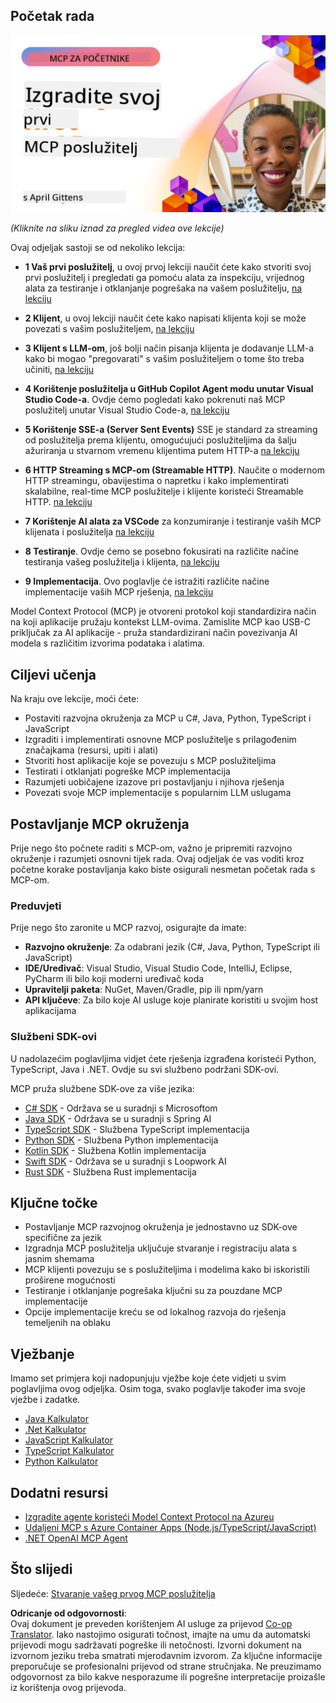 <!--
CO_OP_TRANSLATOR_METADATA:
{
  "original_hash": "858362ce0118de3fec0f9114bf396101",
  "translation_date": "2025-08-18T17:29:10+00:00",
  "source_file": "03-GettingStarted/README.md",
  "language_code": "hr"
}
-->
## Početak rada  

[![Izgradite svoj prvi MCP poslužitelj](../../../translated_images/04.0ea920069efd979a0b2dad51e72c1df7ead9c57b3305796068a6cee1f0dd6674.hr.png)](https://youtu.be/sNDZO9N4m9Y)

_(Kliknite na sliku iznad za pregled videa ove lekcije)_

Ovaj odjeljak sastoji se od nekoliko lekcija:

- **1 Vaš prvi poslužitelj**, u ovoj prvoj lekciji naučit ćete kako stvoriti svoj prvi poslužitelj i pregledati ga pomoću alata za inspekciju, vrijednog alata za testiranje i otklanjanje pogrešaka na vašem poslužitelju, [na lekciju](01-first-server/README.md)

- **2 Klijent**, u ovoj lekciji naučit ćete kako napisati klijenta koji se može povezati s vašim poslužiteljem, [na lekciju](02-client/README.md)

- **3 Klijent s LLM-om**, još bolji način pisanja klijenta je dodavanje LLM-a kako bi mogao "pregovarati" s vašim poslužiteljem o tome što treba učiniti, [na lekciju](03-llm-client/README.md)

- **4 Korištenje poslužitelja u GitHub Copilot Agent modu unutar Visual Studio Code-a**. Ovdje ćemo pogledati kako pokrenuti naš MCP poslužitelj unutar Visual Studio Code-a, [na lekciju](04-vscode/README.md)

- **5 Korištenje SSE-a (Server Sent Events)** SSE je standard za streaming od poslužitelja prema klijentu, omogućujući poslužiteljima da šalju ažuriranja u stvarnom vremenu klijentima putem HTTP-a [na lekciju](05-sse-server/README.md)

- **6 HTTP Streaming s MCP-om (Streamable HTTP)**. Naučite o modernom HTTP streamingu, obavijestima o napretku i kako implementirati skalabilne, real-time MCP poslužitelje i klijente koristeći Streamable HTTP. [na lekciju](06-http-streaming/README.md)

- **7 Korištenje AI alata za VSCode** za konzumiranje i testiranje vaših MCP klijenata i poslužitelja [na lekciju](07-aitk/README.md)

- **8 Testiranje**. Ovdje ćemo se posebno fokusirati na različite načine testiranja vašeg poslužitelja i klijenta, [na lekciju](08-testing/README.md)

- **9 Implementacija**. Ovo poglavlje će istražiti različite načine implementacije vaših MCP rješenja, [na lekciju](09-deployment/README.md)

Model Context Protocol (MCP) je otvoreni protokol koji standardizira način na koji aplikacije pružaju kontekst LLM-ovima. Zamislite MCP kao USB-C priključak za AI aplikacije - pruža standardizirani način povezivanja AI modela s različitim izvorima podataka i alatima.

## Ciljevi učenja

Na kraju ove lekcije, moći ćete:

- Postaviti razvojna okruženja za MCP u C#, Java, Python, TypeScript i JavaScript
- Izgraditi i implementirati osnovne MCP poslužitelje s prilagođenim značajkama (resursi, upiti i alati)
- Stvoriti host aplikacije koje se povezuju s MCP poslužiteljima
- Testirati i otklanjati pogreške MCP implementacija
- Razumjeti uobičajene izazove pri postavljanju i njihova rješenja
- Povezati svoje MCP implementacije s popularnim LLM uslugama

## Postavljanje MCP okruženja

Prije nego što počnete raditi s MCP-om, važno je pripremiti razvojno okruženje i razumjeti osnovni tijek rada. Ovaj odjeljak će vas voditi kroz početne korake postavljanja kako biste osigurali nesmetan početak rada s MCP-om.

### Preduvjeti

Prije nego što zaronite u MCP razvoj, osigurajte da imate:

- **Razvojno okruženje**: Za odabrani jezik (C#, Java, Python, TypeScript ili JavaScript)
- **IDE/Uređivač**: Visual Studio, Visual Studio Code, IntelliJ, Eclipse, PyCharm ili bilo koji moderni uređivač koda
- **Upravitelji paketa**: NuGet, Maven/Gradle, pip ili npm/yarn
- **API ključeve**: Za bilo koje AI usluge koje planirate koristiti u svojim host aplikacijama

### Službeni SDK-ovi

U nadolazećim poglavljima vidjet ćete rješenja izgrađena koristeći Python, TypeScript, Java i .NET. Ovdje su svi službeno podržani SDK-ovi.

MCP pruža službene SDK-ove za više jezika:
- [C# SDK](https://github.com/modelcontextprotocol/csharp-sdk) - Održava se u suradnji s Microsoftom
- [Java SDK](https://github.com/modelcontextprotocol/java-sdk) - Održava se u suradnji s Spring AI
- [TypeScript SDK](https://github.com/modelcontextprotocol/typescript-sdk) - Službena TypeScript implementacija
- [Python SDK](https://github.com/modelcontextprotocol/python-sdk) - Službena Python implementacija
- [Kotlin SDK](https://github.com/modelcontextprotocol/kotlin-sdk) - Službena Kotlin implementacija
- [Swift SDK](https://github.com/modelcontextprotocol/swift-sdk) - Održava se u suradnji s Loopwork AI
- [Rust SDK](https://github.com/modelcontextprotocol/rust-sdk) - Službena Rust implementacija

## Ključne točke

- Postavljanje MCP razvojnog okruženja je jednostavno uz SDK-ove specifične za jezik
- Izgradnja MCP poslužitelja uključuje stvaranje i registraciju alata s jasnim shemama
- MCP klijenti povezuju se s poslužiteljima i modelima kako bi iskoristili proširene mogućnosti
- Testiranje i otklanjanje pogrešaka ključni su za pouzdane MCP implementacije
- Opcije implementacije kreću se od lokalnog razvoja do rješenja temeljenih na oblaku

## Vježbanje

Imamo set primjera koji nadopunjuju vježbe koje ćete vidjeti u svim poglavljima ovog odjeljka. Osim toga, svako poglavlje također ima svoje vježbe i zadatke.

- [Java Kalkulator](./samples/java/calculator/README.md)
- [.Net Kalkulator](../../../03-GettingStarted/samples/csharp)
- [JavaScript Kalkulator](./samples/javascript/README.md)
- [TypeScript Kalkulator](./samples/typescript/README.md)
- [Python Kalkulator](../../../03-GettingStarted/samples/python)

## Dodatni resursi

- [Izgradite agente koristeći Model Context Protocol na Azureu](https://learn.microsoft.com/azure/developer/ai/intro-agents-mcp)
- [Udaljeni MCP s Azure Container Apps (Node.js/TypeScript/JavaScript)](https://learn.microsoft.com/samples/azure-samples/mcp-container-ts/mcp-container-ts/)
- [.NET OpenAI MCP Agent](https://learn.microsoft.com/samples/azure-samples/openai-mcp-agent-dotnet/openai-mcp-agent-dotnet/)

## Što slijedi

Sljedeće: [Stvaranje vašeg prvog MCP poslužitelja](01-first-server/README.md)

**Odricanje od odgovornosti**:  
Ovaj dokument je preveden korištenjem AI usluge za prijevod [Co-op Translator](https://github.com/Azure/co-op-translator). Iako nastojimo osigurati točnost, imajte na umu da automatski prijevodi mogu sadržavati pogreške ili netočnosti. Izvorni dokument na izvornom jeziku treba smatrati mjerodavnim izvorom. Za ključne informacije preporučuje se profesionalni prijevod od strane stručnjaka. Ne preuzimamo odgovornost za bilo kakve nesporazume ili pogrešne interpretacije proizašle iz korištenja ovog prijevoda.